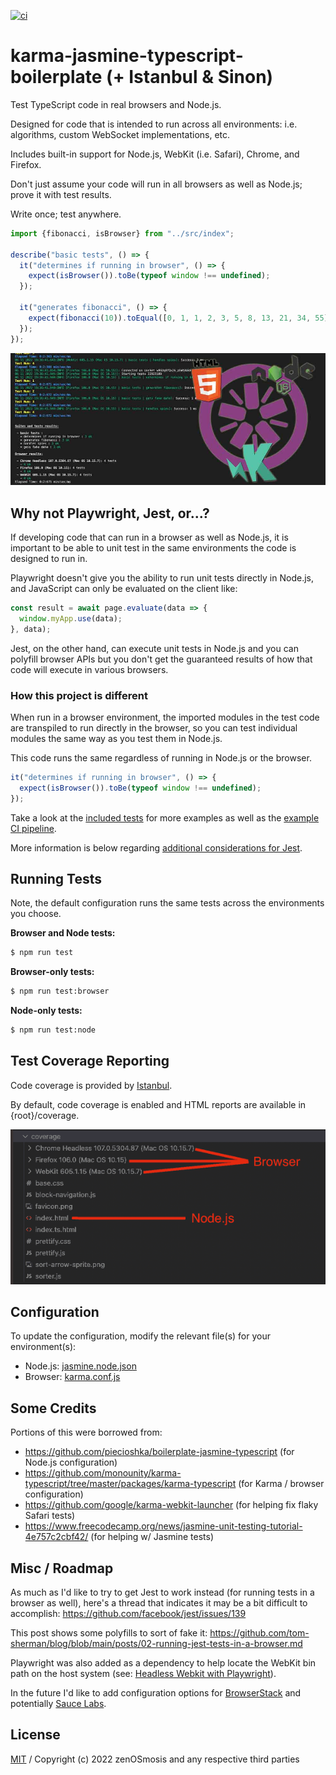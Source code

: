 [![ci][ci-image]][ci-url]

[ci-image]: https://github.com/zenosmosis/karma-jasmine-typescript-boilerplate/actions/workflows/ci.yml/badge.svg
[ci-url]: https://github.com/zenOSmosis/karma-jasmine-typescript-boilerplate/actions/workflows/ci.yml


# karma-jasmine-typescript-boilerplate (+ Istanbul & Sinon)

Test TypeScript code in real browsers and Node.js.

Designed for code that is intended to run across all environments: i.e. algorithms, custom WebSocket implementations, etc.

Includes built-in support for Node.js, WebKit (i.e. Safari), Chrome, and Firefox.

Don't just assume your code will run in all browsers as well as Node.js; prove it with test results.

Write once; test anywhere.

```js
import {fibonacci, isBrowser} from "../src/index";

describe("basic tests", () => {
  it("determines if running in browser", () => {
    expect(isBrowser()).toBe(typeof window !== undefined);
  });

  it("generates fibonacci", () => {
    expect(fibonacci(10)).toEqual([0, 1, 1, 2, 3, 5, 8, 13, 21, 34, 55]);
  });
});
```


![Logo with Example](/assets/banner.jpg) 

## Why not Playwright, Jest, or...?

If developing code that can run in a browser as well as Node.js, it is important to be able to unit test in the same environments the code is designed to run in.

Playwright doesn't give you the ability to run unit tests directly in Node.js, and JavaScript can only be evaluated on the client like:

```js
const result = await page.evaluate(data => {
  window.myApp.use(data);
}, data);
```

Jest, on the other hand, can execute unit tests in Node.js and you can polyfill browser APIs but you don't get the guaranteed results of how that code will execute in various browsers.

### How this project is different

When run in a browser environment, the imported modules in the test code are transpiled to run directly in the browser, so you can test individual modules the same way as you test them in Node.js.

This code runs the same regardless of running in Node.js or the browser.

```js
it("determines if running in browser", () => {
  expect(isBrowser()).toBe(typeof window !== undefined);
});
```

Take a look at the [included tests](test) for more examples as well as the [example CI pipeline](.github/workflows/ci.yml).

More information is below regarding [additional considerations for Jest](#misc).

## Running Tests

Note, the default configuration runs the same tests across the environments you choose.

**Browser and Node tests:**

```sh
$ npm run test
```

**Browser-only tests:**

```sh
$ npm run test:browser
```

**Node-only tests:**

```sh
$ npm run test:node
```

## Test Coverage Reporting

Code coverage is provided by [Istanbul](https://github.com/istanbuljs).

By default, code coverage is enabled and HTML reports are available in {root}/coverage.

![Code Coverage Directory Structure](/assets/coverage-directory-structure.png) 

## Configuration

To update the configuration, modify the relevant file(s) for your environment(s):

- Node.js: [jasmine.node.json](jasmine.node.json)
- Browser: [karma.conf.js](karma.conf.js)

## Some Credits

Portions of this were borrowed from:

- https://github.com/piecioshka/boilerplate-jasmine-typescript (for Node.js configuration)
- https://github.com/monounity/karma-typescript/tree/master/packages/karma-typescript (for Karma / browser configuration)
- https://github.com/google/karma-webkit-launcher (for helping fix flaky Safari tests)
- https://www.freecodecamp.org/news/jasmine-unit-testing-tutorial-4e757c2cbf42/ (for helping w/ Jasmine tests)

## Misc / Roadmap

As much as I'd like to try to get Jest to work instead (for running tests in a browser as well), here's a thread that indicates it may be a bit difficult to accomplish: https://github.com/facebook/jest/issues/139

This post shows some polyfills to sort of fake it: https://github.com/tom-sherman/blog/blob/main/posts/02-running-jest-tests-in-a-browser.md

Playwright was also added as a dependency to help locate the WebKit bin path on the host system (see: [Headless Webkit with Playwright](https://github.com/google/karma-webkit-launcher#usage)).

In the future I'd like to add configuration options for [BrowserStack](https://www.browserstack.com/) and potentially [Sauce Labs](https://saucelabs.com/).

## License

[MIT](LICENSE) / Copyright (c) 2022 zenOSmosis and any respective third parties
